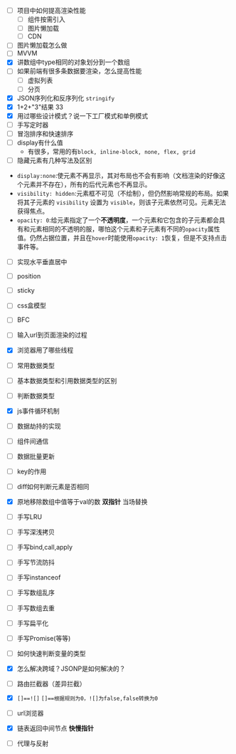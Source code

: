 - [ ] 项目中如何提高渲染性能
	- [ ] 组件按需引入
	- [ ] 图片懒加载
	- [ ] CDN
- [ ] 图片懒加载怎么做
- [ ] MVVM
- [x] 讲数组中type相同的对象划分到一个数组
- [ ] 如果前端有很多条数据要渲染，怎么提高性能
	- [ ] 虚拟列表
	- [ ] 分页
- [x] JSON序列化和反序列化 `stringify`
- [x] 1+2+"3"结果 33
- [x] 用过哪些设计模式？说一下工厂模式和单例模式
- [ ] 手写定时器
- [ ] 冒泡排序和快速排序
- [ ] display有什么值
	- 有很多，常用的有`block, inline-block, none, flex, grid`
- [ ] 隐藏元素有几种写法及区别
- `display:none`:使元素不再显示，其对布局也不会有影响（文档渲染的好像这个元素并不存在），所有的后代元素也不再显示。
- `visibility: hidden`:元素框不可见（不绘制），但仍然影响常规的布局。如果将其子元素的 `visibility` 设置为 `visible`，则该子元素依然可见。元素无法获得焦点。
- `opacity: 0`:给元素指定了一个**不透明度**，一个元素和它包含的子元素都会具有和元素相同的不透明的服，哪怕这个元素和子元素有不同的`opacity`属性值。仍然占据位置，并且在`hover`时能使用`opacity: 1`恢复，但是不支持点击事件等。
- [ ] 实现水平垂直居中
- [ ] position
- [ ] sticky
- [ ] css盒模型
- [ ] BFC
- [ ] 输入url到页面渲染的过程
- [x] 浏览器用了哪些线程
- [ ] 常用数据类型
- [ ] 基本数据类型和引用数据类型的区别
- [ ] 判断数据类型
- [x] js事件循环机制
- [ ] 数据劫持的实现
- [ ] 组件间通信
- [ ] 数据批量更新
- [ ] key的作用
- [ ] diff如何判断元素是否相同
- [x] 原地移除数组中值等于val的数 **双指针** 当场替换
- [ ] 手写LRU
- [ ] 手写深浅拷贝
- [ ] 手写bind,call,apply
- [ ] 手写节流防抖
- [ ] 手写instanceof
- [ ] 手写数组乱序
- [ ] 手写数组去重
- [ ] 手写扁平化
- [ ] 手写Promise(等等)
- [ ] 如何快速判断变量的类型
- [x] 怎么解决跨域？JSONP是如何解决的？
- [ ] 路由拦截器（差异拦截）
- [x] `[]==![]` `[]==根据规则为0，![]为false,false转换为0`
- [ ] url浏览器
- [x] 链表返回中间节点 **快慢指针**
- [ ] 代理与反射  

